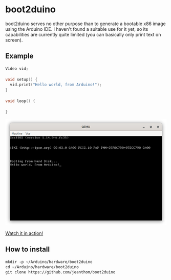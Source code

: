 # boot2duino
boot2duino serves no other purpose than to generate a bootable x86 image using the Arduino IDE. I haven't found a suitable use for it yet, so its capabilities are currently quite limited (you can basically only print text on screen).

## Example
```c++
Video vid;

void setup() {
  vid.print("Hello world, from Arduino!");
}

void loop() {
  
}
```

![boot2duino generated image running inside QEMU](doc/demo.png)


[Watch it in action!](https://vimeo.com/656339999)

## How to install

```
mkdir -p ~/Arduino/hardware/boot2duino
cd ~/Arduino/hardware/boot2duino
git clone https://github.com/jeanthom/boot2duino
```

